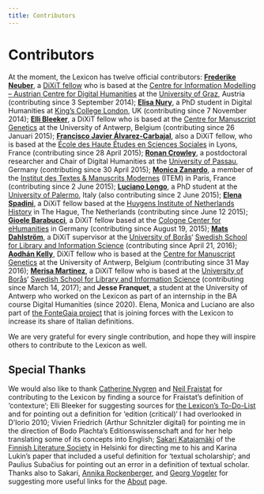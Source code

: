 ```yaml
---
title: Contributors
---
```


# Contributors
At the moment, the Lexicon has twelve official contributors: [**Frederike Neuber**](https://twitter.com/FredFirlefanz), a [DiXiT fellow](http://dixit.uni-koeln.de/home.html?&L=1) who is based at the [Centre for Information Modelling – Austrian Centre for Digital Humanities](http://informationsmodellierung.uni-graz.at/en/) at the [University of Graz](http://www.uni-graz.at/en/), Austria (contributing since 3 September 2014); [**Elisa Nury**](https://twitter.com/ElisaNury), a PhD student in Digital Humanities at [King’s College London](http://www.kcl.ac.uk/index.aspx), UK (contributing since 7 November 2014); [**Elli Bleeker**](https://twitter.com/ellibleeker), a DiXiT fellow who is based at the [Centre for Manuscript Genetics](https://www.uantwerpen.be/en/rg/centre-for-manuscript-genetics/) at the University of Antwerp, Belgium (contributing since 26 Januari 2015); [**Francisco Javier Álvarez-Carbajal**](https://twitter.com/FranJAlvarezCar), also a DiXiT fellow, who is based at the [École des Haute Études en Sciences Sociales](http://www.ehess.fr/fr/) in Lyons, France (contributing since 28 April 2015); [**Ronan Crowley**](https://twitter.com/Yellworque), a postdoctoral researcher and Chair of Digital Humanities at the [University of Passau](http://www.uni-passau.de/en/), Germany (contributing since 30 April 2015); [**Monica Zanardo**](https://independent.academia.edu/MonicaZanardo), a member of the [Institut des Textes & Manuscrits Modernes](http://www.item.ens.fr/) (ITEM) in Paris, France (contributing since 2 June 2015); [**Luciano Longo**](https://unipa.academia.edu/LucianoLongo), a PhD student at the [University of Palermo](http://www.unipa.it/), Italy (also contributing since 2 June 2015); [**Elena Spadini**](https://twitter.com/spadinelena), a DiXiT fellow based at the [Huygens Institute of Netherlands History](https://www.huygens.knaw.nl/?lang=en) in The Hague, The Netherlands (contributing since June 12 2015); [**Gioele Barabucci**](https://svario.it/gioele/uni), a DiXiT fellow based at the [Cologne Center for eHumanities](http://cceh.uni-koeln.de/) in Germany (contributing since August 19, 2015); [**Mats Dahlström**](https://twitter.com/matsdahlstrom), a DiXiT supervisor at the [University of Borås](http://www.hb.se/)‘ [Swedish School for Library and Information Science](http://www.hb.se/en/The-Swedish-School-of-Library-and-Information-Science-SSLIS/) (contributing since April 21, 2016); [**Aodhán Kelly**](https://twitter.com/aodhankelly), DiXiT fellow who is based at the [Centre for Manuscript Genetics](https://www.uantwerpen.be/en/rg/centre-for-manuscript-genetics/) at the University of Antwerp, Belgium (contributing since 31 May 2016); [**Merisa Martinez**](https://twitter.com/merisamartinez?lang=en), a DiXiT fellow who is based at the [University of Borås](http://www.hb.se/)‘ [Swedish School for Library and Information Science](http://www.hb.se/en/The-Swedish-School-of-Library-and-Information-Science-SSLIS/) (contributing since March 14, 2017); and **Jesse Franquet**, a student at the University of Antwerp who worked on the Lexicon as part of an internship in the BA course Digital Humanities (since 2020). Elena, Monica and Luciano are also part of [the FonteGaia project](http://fontegaia.hypotheses.org/) that is joining forces with the Lexicon to increase its share of Italian definitions.

We are very grateful for every single contribution, and hope they will inspire others to contribute to the Lexicon as well.

## Special Thanks
We would also like to thank [Catherine Nygren](https://twitter.com/broomgrass) and [Neil Fraistat](https://twitter.com/fraistat) for contributing to the Lexicon by finding a source for Fraistat’s definition of ‘contexture‘; Elli Bleeker for suggesting sources for [the Lexicon’s To-Do-List](https://www.zotero.org/groups/lexicon_of_scholarly_editing) and for pointing out a definition for ‘edition (critical)‘ I had overlooked in D’Iorio 2010; Vivien Friedrich (Arthur Schnitzler digital) for pointing me in the direction of Bodo Plachta’s Editionswissenschaft and for her help translating some of its concepts into English; [Sakari Katajamäki](http://www.finlit.fi/fi/tutkimus/loyda-asiantuntija/sakari-katajamaki#.VCrAsil_s7g) of the [Finnish Literature Society](http://neba.finlit.fi/index.php?lang=eng) in Helsinki for directing me to his and Karina Lukin’s paper that included a useful definition for ‘textual scholarship‘; and Paulius Subačius for pointing out an error in a definition of textual scholar. Thanks also to Sakari, [Annika Rockenberger](https://twitter.com/ARockenberger), and [Georg Vogeler](https://twitter.com/i/notifications) for suggesting more useful links for the [About](https://twitter.com/i/notifications) page.
